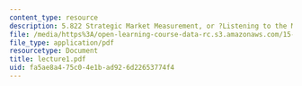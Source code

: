 ```yaml
---
content_type: resource
description: 5.822 Strategic Market Measurement, or ?Listening to the Market?
file: /media/https%3A/open-learning-course-data-rc.s3.amazonaws.com/15-822-strategic-marketing-measurement-fall-2002/fa5ae8a475c04e1bad926d22653774f4_lecture1.pdf
file_type: application/pdf
resourcetype: Document
title: lecture1.pdf
uid: fa5ae8a4-75c0-4e1b-ad92-6d22653774f4
---
```


